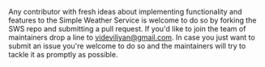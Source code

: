 Any contributor with fresh ideas about implementing functionality and features to the Simple Weather Service is welcome to do so by forking the SWS repo and submitting a pull request. If you'd like to join the team of maintainers drop a line to videviliyan@gmail.com. In case you just want to submit an issue you're welcome to do so and the maintainers will try to tackle it as promptly as possible.
